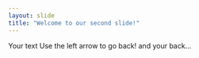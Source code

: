```yaml
---
layout: slide
title: "Welcome to our second slide!"
---
```

Your text
Use the left arrow to go back!
and your back...
